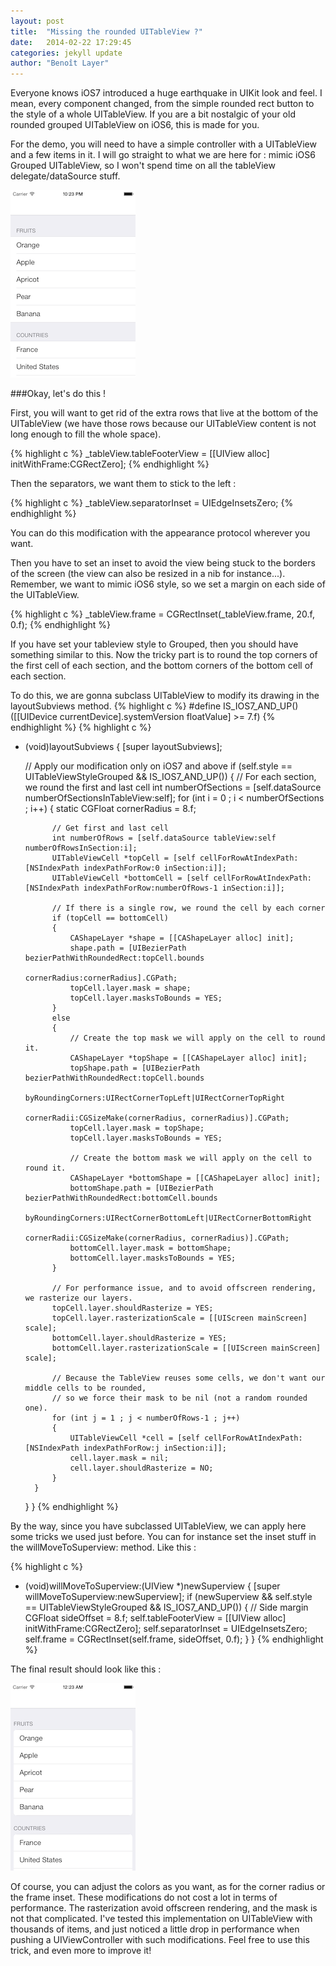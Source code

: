 ```yaml
---
layout: post
title:  "Missing the rounded UITableView ?"
date:   2014-02-22 17:29:45
categories: jekyll update
author: "Benoît Layer"
---
```

Everyone knows iOS7 introduced a huge earthquake in UIKit look and feel. I mean, every component changed, from the simple rounded rect button to the style of a whole UITableView. If you are a bit nostalgic of your old rounded grouped UITableView on iOS6, this is made for you. 

For the demo, you will need to have a simple controller with a UITableView and a few items in it. I will go straight to what we are here for : mimic iOS6 Grouped UITableView, so I won't spend time on all the tableView delegate/dataSource stuff.

![Starting point][id]

###Okay, let's do this !

First, you will want to get rid of the extra rows that live at the bottom of the UITableView (we have those rows because our UITableView content is not long enough to fill the whole space).

{% highlight c %}
_tableView.tableFooterView = [[UIView alloc] initWithFrame:CGRectZero];
{% endhighlight %}

Then the separators, we want them to stick to the left :

{% highlight c %}
_tableView.separatorInset = UIEdgeInsetsZero;
{% endhighlight %}

You can do this modification with the appearance protocol wherever you want.

Then you have to set an inset to avoid the view being stuck to the borders of the screen (the view can also be resized in a nib for instance...). Remember, we want to mimic iOS6 style, so we set a margin on each side of the UITableView.

{% highlight c %}
_tableView.frame = CGRectInset(_tableView.frame, 20.f, 0.f);
{% endhighlight %}

If you have set your tableview style to Grouped, then you should have something similar to this.
Now the tricky part is to round the top corners of the first cell of each section, and the bottom corners of the bottom cell of each section.

To do this, we are gonna subclass UITableView to modify its drawing in the layoutSubviews method.
{% highlight c %}
#define IS_IOS7_AND_UP() ([[UIDevice currentDevice].systemVersion floatValue] >= 7.f)
{% endhighlight %}
{% highlight c %}
- (void)layoutSubviews
{
    [super layoutSubviews];
    
    // Apply our modification only on iOS7 and above
    if (self.style == UITableViewStyleGrouped && IS_IOS7_AND_UP())
    {
        // For each section, we round the first and last cell
        int numberOfSections = [self.dataSource numberOfSectionsInTableView:self];
        for (int i = 0 ; i < numberOfSections ; i++)
        {
            static CGFloat cornerRadius = 8.f;
            
            // Get first and last cell
            int numberOfRows = [self.dataSource tableView:self numberOfRowsInSection:i];
            UITableViewCell *topCell = [self cellForRowAtIndexPath:[NSIndexPath indexPathForRow:0 inSection:i]];
            UITableViewCell *bottomCell = [self cellForRowAtIndexPath:[NSIndexPath indexPathForRow:numberOfRows-1 inSection:i]];
            
            // If there is a single row, we round the cell by each corner
            if (topCell == bottomCell)
            {
                CAShapeLayer *shape = [[CAShapeLayer alloc] init];
                shape.path = [UIBezierPath bezierPathWithRoundedRect:topCell.bounds
                                                        cornerRadius:cornerRadius].CGPath;
                topCell.layer.mask = shape;
                topCell.layer.masksToBounds = YES;
            }
            else
            {
                // Create the top mask we will apply on the cell to round it.
                CAShapeLayer *topShape = [[CAShapeLayer alloc] init];
                topShape.path = [UIBezierPath bezierPathWithRoundedRect:topCell.bounds
                                                      byRoundingCorners:UIRectCornerTopLeft|UIRectCornerTopRight
                                                            cornerRadii:CGSizeMake(cornerRadius, cornerRadius)].CGPath;
                topCell.layer.mask = topShape;
                topCell.layer.masksToBounds = YES;
                
                // Create the bottom mask we will apply on the cell to round it.
                CAShapeLayer *bottomShape = [[CAShapeLayer alloc] init];
                bottomShape.path = [UIBezierPath bezierPathWithRoundedRect:bottomCell.bounds
                                                         byRoundingCorners:UIRectCornerBottomLeft|UIRectCornerBottomRight
                                                               cornerRadii:CGSizeMake(cornerRadius, cornerRadius)].CGPath;
                bottomCell.layer.mask = bottomShape;
                bottomCell.layer.masksToBounds = YES;
            }
            
            // For performance issue, and to avoid offscreen rendering, we rasterize our layers.
            topCell.layer.shouldRasterize = YES;
            topCell.layer.rasterizationScale = [[UIScreen mainScreen] scale];
            bottomCell.layer.shouldRasterize = YES;
            bottomCell.layer.rasterizationScale = [[UIScreen mainScreen] scale];
            
            // Because the TableView reuses some cells, we don't want our middle cells to be rounded,
            // so we force their mask to be nil (not a random rounded one).
            for (int j = 1 ; j < numberOfRows-1 ; j++)
            {
                UITableViewCell *cell = [self cellForRowAtIndexPath:[NSIndexPath indexPathForRow:j inSection:i]];
                cell.layer.mask = nil;
                cell.layer.shouldRasterize = NO;
            }
        }
    }
}
{% endhighlight %}

By the way, since you have subclassed UITableView, we can apply here some tricks we used just before. You can for instance set the inset stuff in the willMoveToSuperview: method. Like this : 

{% highlight c %}
- (void)willMoveToSuperview:(UIView *)newSuperview
{
    [super willMoveToSuperview:newSuperview];
    if (newSuperview && self.style == UITableViewStyleGrouped && IS_IOS7_AND_UP())
    {
        // Side margin
        CGFloat sideOffset = 8.f;
        self.tableFooterView = [[UIView alloc] initWithFrame:CGRectZero];
        self.separatorInset = UIEdgeInsetsZero;
        self.frame = CGRectInset(self.frame, sideOffset, 0.f);
    }
}
{% endhighlight %}

The final result should look like this :

![Result][result]

Of course, you can adjust the colors as you want, as for the corner radius or the frame inset.
These modifications do not cost a lot in terms of performance. The rasterization avoid offscreen rendering, and the mask is not that complicated. I've tested this implementation on UITableView with thousands of items, and just noticed a little drop in performance when pushing a UIViewController with such modifications. Feel free to use this trick, and even more to improve it!


[id]: /images/rounded-table-view/startingpoint.png  "Starting point"
[result]: /images/rounded-table-view/result.png  "Result"